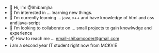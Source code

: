 - 👋 Hi, I’m @Shibamjha
- 👀 I’m interested in ... learning new things.
- 🌱 I’m currently learning ... java,c++ and have knowledge of html and css and java-script
- 💞️ I’m looking to collaborate on ... small projects to gain knowlwdge and experience
- 📫 How to reach me ... email-shibamcoder@gmail.com
- i am a second year IT student right now from MCKVIE

<!---
Shibamjha/Shibamjha is a ✨ special ✨ repository because its `README.md` (this file) appears on your GitHub profile.
You can click the Preview link to take a look at your changes.
--->
